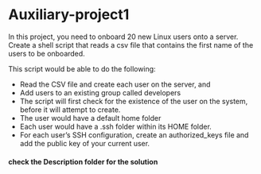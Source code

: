 # Auxiliary-project1

In this project, you need to onboard 20 new Linux users onto a server. Create a shell script that reads a csv file that contains the first name of the users to be onboarded.

This script would be able to do the following:
- Read the CSV file and create each user on the server, and
- Add users to an existing group called developers
- The script will first check for the existence of the user on the system, before it will attempt to create.
- The user would have a default home folder
- Each user would have a .ssh folder within its HOME folder.
- For each user’s SSH configuration, create an authorized_keys file and add the public key of your current user.


#### check the Description folder for the solution
